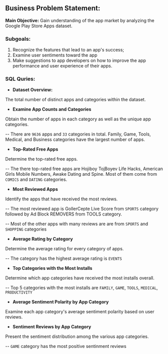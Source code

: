 ## **Business Problem Statement:**

**Main Objective:** Gain understanding of the app market by analyzing the Google Play Store Apps dataset.

### Subgoals: 
1. Recognize the features that lead to an app's success;
2.  Examine user sentiments toward the app
3. Make suggestions to app developers on how to improve the app performance and user experience of their apps.

### SQL Quries: 

- **Dataset Overview:** 

The total number of distinct apps and categories within the dataset.


- **Examine App Counts and Categories**

Obtain the number of apps in each category as well as the unique app categories.

-- There are `9636` apps and `33` categories in total.  Family, Game, Tools, Medical, and Business categories have the largest number of apps.


- **Top-Rated Free Apps**

Determine the top-rated free apps.

-- The there top-rated free apps are Hojiboy TojBoyev Life Hacks, American Girls Mobile Numbers, Awake Dating and Spine. Most of them come from `COMICS` and `DATING` categories.


- **Most Reviewed Apps**

Identify the apps that have received the most reviews.

-- The most reviewed app is GollerCepte Live Score from `SPORTS` category followed by Ad Block REMOVERS from TOOLS category.

-- Most of the other apps with many reviews are  are from `SPORTS` and `SHOPPING` categories


- **Average Rating by Category**

Determine the average rating for every category of apps.

-- The category has the highest average rating is `EVENTS`


- **Top Categories with the Most Installs**

Determine which app categories have received the most installs overall.

-- Top 5 categories with the most installs are `FAMILY`, `GAME`, `TOOLS`, `MEDICAL`, `PRODUCTIVITY`


- **Average Sentiment Polarity by App Category**

Examine each app category's average sentiment polarity based on user reviews.


- **Sentiment Reviews by App Category**

Present the sentiment distribution among the various app categories.

-- `GAME` category has the most positive sentinment reviews
